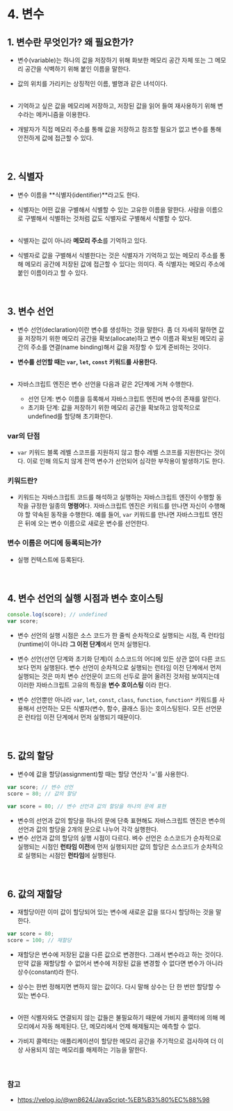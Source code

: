# 4. 변수

## 1. 변수란 무엇인가? 왜 필요한가?

- 변수(variable)는 하나의 값을 저장하기 위해 화보한 메모리 공간 자체 또는 그 메모리 공간을 식벽하기 위해 붙인 이름을 말한다.
- 값의 위치를 가리키는 상징적인 이름, 별명과 같은 녀석이다.
  <br/><br/>

- 기억하고 싶은 값을 메모리에 저장하고, 저장된 값을 읽어 들여 재사용하기 위해 변수라는 메커니즘을 이용한다.
- 개발자가 직접 메모리 주소를 통해 값을 저장하고 참조할 필요가 없고 변수를 통해 안전하게 값에 접근할 수 있다.
  <br/><br/><br/>

## 2. 식별자

- 변수 이름을 **식별자(identifier)**라고도 한다.
- 식별자는 어떤 값을 구별해서 식별할 수 있는 고유한 이름을 말한다. 사람을 이름으로 구별해서 식별하는 것처럼 값도 식별자로 구별해서 식별할 수 있다.
  <br/><br/>

- 식별자는 값이 아니라 **메모리 주소**를 기억하고 있다.
- 식별자로 값을 구별해서 식별한다는 것은 식별자가 기억하고 있는 메모리 주소를 통해 메모리 공간에 저장된 값에 접근할 수 있다는 의미다. 즉 식별자는 메모리 주소에 붙인 이름이라고 할 수 있다.
  <br/><br/><br/>

## 3. 변수 선언

- 변수 선언(declaration)이란 변수를 생성하는 것을 말한다. 좀 더 자세히 말하면 값을 저장하기 위한 메모리 공간을 확보(allocate)하고 변수 이름과 확보된 메모리 공간의 주소를 연결(name binding)해서 값을 저장할 수 있게 준비하는 것이다.
- **변수를 선언할 때는 `var`, `let`, `const` 키워드를 사용한다.**
  <br/><br/>

- 자바스크립트 엔진은 변수 선언을 다음과 같은 2단계에 거쳐 수행한다.
  - 선언 단계: 변수 이름을 등록해서 자바스크립트 엔진에 변수의 존재를 알린다.
  - 초기화 단계: 값을 저장하기 위한 메모리 공간을 확보하고 암묵적으로 undefined를 할당해 초기화한다.

### var의 단점

- `var` 키워드 블록 레벨 스코프를 지원하지 않고 함수 레벨 스코프를 지원한다는 것이다. 이로 인해 의도치 않게 전역 변수가 선언되어 심각한 부작용이 발생하기도 한다.

### 키워드란?

- 키워드는 자바스크립트 코드를 해석하고 실행하는 자바스크립트 엔진이 수행할 동작을 규정한 일종의 **명령어**다. 자바스크립트 엔진은 키워드를 만나면 자신이 수행해야 할 약속된 동작을 수행한다. 예를 들어, `var` 키워드를 만나면 자바스크립트 엔진은 뒤에 오는 변수 이름으로 새로운 변수를 선언한다.

### 변수 이름은 어디에 등록되는가?

- 실행 컨텍스트에 등록된다.
  <br/><br/><br/>

## 4. 변수 선언의 실행 시점과 변수 호이스팅

```js
console.log(score); // undefined
var score;
```

- 변수 선언의 실행 시점은 소스 코드가 한 줄씩 순차적으로 실행되는 시점, 즉 런타임(runtime)이 아니라 **그 이전 단계**에서 먼저 실행된다.

- 변수 선언(선언 단계와 초기화 단계)이 소스코드의 어디에 있든 상관 없이 다른 코드 보다 먼저 실행된다. 변수 선언이 순차적으로 실행되는 런타임 이전 단계에서 먼저 실행되는 것은 마치 변수 선언문이 코드의 선두로 끌어 올려진 것처럼 보여지는데 이러한 자바스크립트 고유의 특징을 **변수 호이스팅** 이라 한다.

- 변수 선언뿐만 아니라 `var`, `let`, `const`, `class`, `function`, `function*` 키워드를 사용해서 선언하는 모든 식별자(변수, 함수, 클래스 등)는 호이스팅된다. 모든 선언문은 런타임 이전 단계에서 먼저 실행되기 때문이다.
  <br/><br/><br/>

## 5. 값의 할당

- 변수에 값을 할당(assignment)할 때는 할당 연산자 '='를 사용한다.

```js
var score; // 변수 선언
score = 80; // 값의 할당
```

```js
var score = 80; // 변수 선언과 값의 할당을 하나의 문에 표현
```

- 변수의 선언과 값의 할당을 하나의 문에 단축 표현해도 자바스크립트 엔진은 변수의 선언과 값의 할당을 2개의 문으로 나누어 각각 실행한다.
- 변수 선언과 값의 할당의 실행 시점이 다르다. 벼수 선언은 소스코드가 순차적으로 실행되는 시점인 **런타임 이전**에 먼저 실행되지만 값의 할당은 소스코드가 순차적으로 실행되는 시점인 **런타임**에 실행된다.
  <br/><br/><br/>

## 6. 값의 재할당

- 재할당이란 이미 값이 할당되어 있는 변수에 새로운 값을 또다시 할당하는 것을 말한다.

```js
var score = 80;
score = 100; // 재할당
```

- 재할당은 변수에 저장된 값을 다른 값으로 변경한다. 그래서 변수라고 하는 것이다. 만약 값을 재할당할 수 없어서 변수에 저장된 값을 변경할 수 없다면 변수가 아니라 상수(constant)라 한다.
- 상수는 한번 정해지면 변하지 않는 값이다. 다시 말해 상수는 단 한 번만 할당할 수 있는 변수다.
  <br/><br/>

- 어떤 식별자와도 연결되지 않는 값들은 불필요하기 때문에 가비지 콜렉터에 의해 메모리에서 자동 해제된다. 단, 메모리에서 언제 해제될지는 예측할 수 없다.
- 가비지 콜렉터는 애플리케이션이 할당한 메모리 공간을 주기적으로 검사하여 더 이상 사용되지 않는 메모리를 해제하는 기능을 말한다.
  <br/><br/><br/>

### 참고

- https://velog.io/@wn8624/JavaScript-%EB%B3%80%EC%88%98
